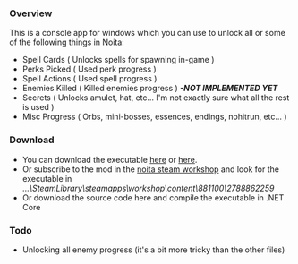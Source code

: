 <h3>Overview</h3>

This is a console app for windows which you can use to unlock all or some of the following things in Noita:

* Spell Cards ( Unlocks spells for spawning in-game )
* Perks Picked ( Used perk progress )
* Spell Actions ( Used spell progress )
* Enemies Killed ( Killed enemies progress ) <i><b> -NOT IMPLEMENTED YET</b></i>
* Secrets ( Unlocks amulet, hat, etc... I'm not exactly sure what all the rest is used )
* Misc Progress ( Orbs, mini-bosses, essences, endings, nohitrun, etc... )


<h3>Download</h3>

* You can download the executable <a href="https://drive.google.com/file/d/12DaR5tmVsmzErLR6Lt1bjRrhHWpGjrOt/view?usp=sharing">here</a> or <a href="https://github.com/Dextrome/noita-unlock-progress/blob/master/steamworkshop/dextrome_unlock_progress/Noita-UnlockAllProgress.exe">here</a>.
* Or subscribe to the mod in the <a href="https://steamcommunity.com/sharedfiles/filedetails/?id=2788862259">noita steam workshop</a> and look for the executable in <i>...\SteamLibrary\steamapps\workshop\content\881100\2788862259</i>
* Or download the source code here and compile the executable in .NET Core

<h3>Todo</h3>

* Unlocking all enemy progress (it's a bit more tricky than the other files)

